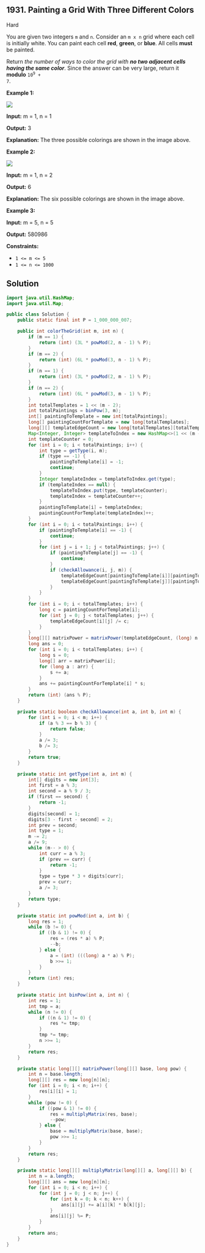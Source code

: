 ## 1931\. Painting a Grid With Three Different Colors

Hard

You are given two integers `m` and `n`. Consider an `m x n` grid where each cell is initially white. You can paint each cell **red**, **green**, or **blue**. All cells **must** be painted.

Return _the number of ways to color the grid with **no two adjacent cells having the same color**_. Since the answer can be very large, return it **modulo** <code>10<sup>9</sup> + 7</code>.

**Example 1:**

![](https://assets.leetcode.com/uploads/2021/06/22/colorthegrid.png)

**Input:** m = 1, n = 1

**Output:** 3

**Explanation:** The three possible colorings are shown in the image above.

**Example 2:**

![](https://assets.leetcode.com/uploads/2021/06/22/copy-of-colorthegrid.png)

**Input:** m = 1, n = 2

**Output:** 6

**Explanation:** The six possible colorings are shown in the image above.

**Example 3:**

**Input:** m = 5, n = 5

**Output:** 580986

**Constraints:**

*   `1 <= m <= 5`
*   `1 <= n <= 1000`

## Solution

```java
import java.util.HashMap;
import java.util.Map;

public class Solution {
    public static final int P = 1_000_000_007;

    public int colorTheGrid(int m, int n) {
        if (m == 1) {
            return (int) (3L * powMod(2, n - 1) % P);
        }
        if (m == 2) {
            return (int) (6L * powMod(3, n - 1) % P);
        }
        if (n == 1) {
            return (int) (3L * powMod(2, m - 1) % P);
        }
        if (n == 2) {
            return (int) (6L * powMod(3, m - 1) % P);
        }
        int totalTemplates = 1 << (m - 2);
        int totalPaintings = binPow(3, m);
        int[] paintingToTemplate = new int[totalPaintings];
        long[] paintingCountForTemplate = new long[totalTemplates];
        long[][] templateEdgeCount = new long[totalTemplates][totalTemplates];
        Map<Integer, Integer> templateToIndex = new HashMap<>(1 << (m - 2));
        int templateCounter = 0;
        for (int i = 0; i < totalPaintings; i++) {
            int type = getType(i, m);
            if (type == -1) {
                paintingToTemplate[i] = -1;
                continue;
            }
            Integer templateIndex = templateToIndex.get(type);
            if (templateIndex == null) {
                templateToIndex.put(type, templateCounter);
                templateIndex = templateCounter++;
            }
            paintingToTemplate[i] = templateIndex;
            paintingCountForTemplate[templateIndex]++;
        }
        for (int i = 0; i < totalPaintings; i++) {
            if (paintingToTemplate[i] == -1) {
                continue;
            }
            for (int j = i + 1; j < totalPaintings; j++) {
                if (paintingToTemplate[j] == -1) {
                    continue;
                }
                if (checkAllowance(i, j, m)) {
                    templateEdgeCount[paintingToTemplate[i]][paintingToTemplate[j]]++;
                    templateEdgeCount[paintingToTemplate[j]][paintingToTemplate[i]]++;
                }
            }
        }
        for (int i = 0; i < totalTemplates; i++) {
            long c = paintingCountForTemplate[i];
            for (int j = 0; j < totalTemplates; j++) {
                templateEdgeCount[i][j] /= c;
            }
        }
        long[][] matrixPower = matrixPower(templateEdgeCount, (long) n - 1);
        long ans = 0;
        for (int i = 0; i < totalTemplates; i++) {
            long s = 0;
            long[] arr = matrixPower[i];
            for (long a : arr) {
                s += a;
            }
            ans += paintingCountForTemplate[i] * s;
        }
        return (int) (ans % P);
    }

    private static boolean checkAllowance(int a, int b, int m) {
        for (int i = 0; i < m; i++) {
            if (a % 3 == b % 3) {
                return false;
            }
            a /= 3;
            b /= 3;
        }
        return true;
    }

    private static int getType(int a, int m) {
        int[] digits = new int[3];
        int first = a % 3;
        int second = a % 9 / 3;
        if (first == second) {
            return -1;
        }
        digits[second] = 1;
        digits[3 - first - second] = 2;
        int prev = second;
        int type = 1;
        m -= 2;
        a /= 9;
        while (m-- > 0) {
            int curr = a % 3;
            if (prev == curr) {
                return -1;
            }
            type = type * 3 + digits[curr];
            prev = curr;
            a /= 3;
        }
        return type;
    }

    private static int powMod(int a, int b) {
        long res = 1;
        while (b != 0) {
            if ((b & 1) != 0) {
                res = (res * a) % P;
                --b;
            } else {
                a = (int) (((long) a * a) % P);
                b >>= 1;
            }
        }
        return (int) res;
    }

    private static int binPow(int a, int n) {
        int res = 1;
        int tmp = a;
        while (n != 0) {
            if ((n & 1) != 0) {
                res *= tmp;
            }
            tmp *= tmp;
            n >>= 1;
        }
        return res;
    }

    private static long[][] matrixPower(long[][] base, long pow) {
        int n = base.length;
        long[][] res = new long[n][n];
        for (int i = 0; i < n; i++) {
            res[i][i] = 1;
        }
        while (pow != 0) {
            if ((pow & 1) != 0) {
                res = multiplyMatrix(res, base);
                --pow;
            } else {
                base = multiplyMatrix(base, base);
                pow >>= 1;
            }
        }
        return res;
    }

    private static long[][] multiplyMatrix(long[][] a, long[][] b) {
        int n = a.length;
        long[][] ans = new long[n][n];
        for (int i = 0; i < n; i++) {
            for (int j = 0; j < n; j++) {
                for (int k = 0; k < n; k++) {
                    ans[i][j] += a[i][k] * b[k][j];
                }
                ans[i][j] %= P;
            }
        }
        return ans;
    }
}
```